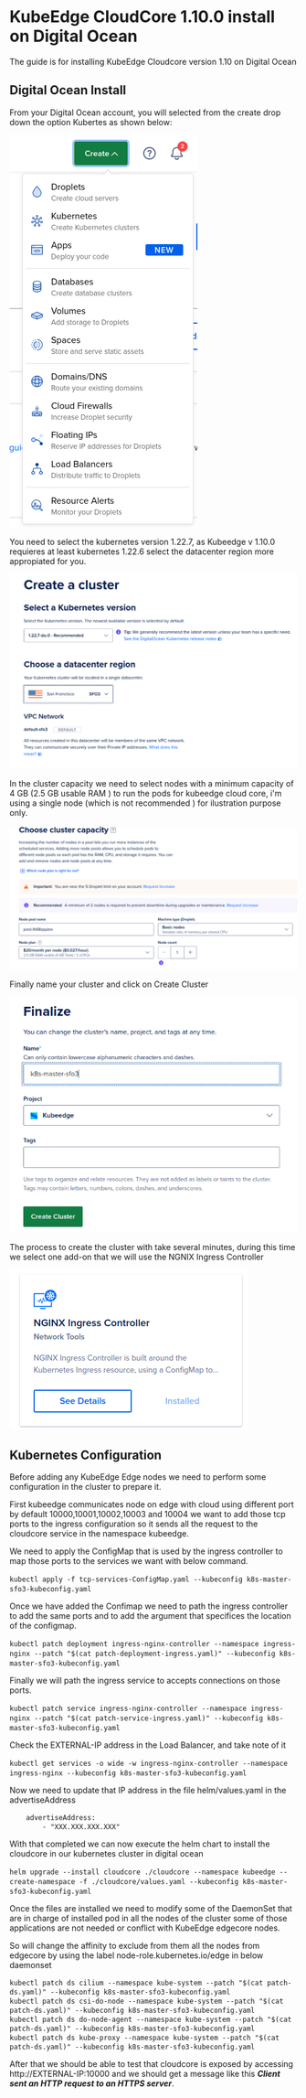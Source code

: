 # KubeEdge CloudCore 1.10.0 install  on Digital Ocean

The guide is for installing KubeEdge Cloudcore version 1.10 on Digital Ocean 

## Digital Ocean Install

From your Digital Ocean account, you will selected from the create drop down the option Kubertes as shown below:

![Create Kubernetes Cluster](/images/cluster-0.png "Create Kubernetes Cluster")

You need to select the kubernetes version 1.22.7, as Kubeedge v 1.10.0 requieres at least kubernetes 1.22.6 
select the datacenter region more appropiated for you.

![Select Kubernetes Version](/images/cluster-1.png "Select Kubernetes Version")

In the cluster capacity we need to select nodes with a minimum capacity of 4 GB (2.5 GB usable RAM ) to run the pods for kubeedge cloud core,
i'm using a single node (which is not recommended ) for ilustration purpose only.

![Select Cluster Capacity](/images/cluster-2.png "Select Cluster Capacity")

Finally name your cluster and click on Create Cluster

![Create Cluster](/images/cluster-3.png "Create Cluster")

The process to create the cluster with take several minutes, during this time we select one add-on that we will use the NGNIX Ingress Controller

![NGNIX Ingress Controller](/images/cluster-4.png "NGNIX Ingress Controller")

## Kubernetes Configuration

Before adding any KubeEdge Edge nodes we need to perform some configuration in the cluster to prepare it.

First kubeedge communicates node on edge with cloud using different port by default 10000,10001,10002,10003 and 10004 we want to add those
tcp ports to the ingress configuration so it sends all the request to the cloudcore service in the namespace kubeedge.

We need to apply the ConfigMap that is used by the ingress controller to map those ports to the services we want with below command.

```kubectl apply -f tcp-services-ConfigMap.yaml --kubeconfig k8s-master-sfo3-kubeconfig.yaml```

Once we have added the Confimap we need to path the ingress controller to add the same ports and to add the argument that specifices the location of the 
configmap.

```kubectl patch deployment ingress-nginx-controller --namespace ingress-nginx --patch "$(cat patch-deployment-ingress.yaml)" --kubeconfig k8s-master-sfo3-kubeconfig.yaml```

Finally we will path the ingress service to accepts connections on those ports.

```kubectl patch service ingress-nginx-controller --namespace ingress-nginx --patch "$(cat patch-service-ingress.yaml)" --kubeconfig k8s-master-sfo3-kubeconfig.yaml```

Check the EXTERNAL-IP address in the Load Balancer, and take note of it

```kubectl get services -o wide -w ingress-nginx-controller --namespace ingress-nginx --kubeconfig k8s-master-sfo3-kubeconfig.yaml```

Now we need to update that IP address in the file helm/values.yaml in the advertiseAddress

```
    advertiseAddress:
        - "XXX.XXX.XXX.XXX"
```

With that completed we can now execute the helm chart to install the cloudcore in our kubernetes cluster in digital ocean

```helm upgrade --install cloudcore ./cloudcore --namespace kubeedge --create-namespace -f ./cloudcore/values.yaml --kubeconfig k8s-master-sfo3-kubeconfig.yaml```

Once the files are installed we need to modify some of the DaemonSet that are in charge of installed pod in all the nodes of the cluster
some of those applications are not needed or conflict with KubeEdge edgecore nodes.

So will change the affinity to exclude from them all the nodes from edgecore by using the label node-role.kubernetes.io/edge in below daemonset

```
kubectl patch ds cilium --namespace kube-system --patch "$(cat patch-ds.yaml)" --kubeconfig k8s-master-sfo3-kubeconfig.yaml
kubectl patch ds csi-do-node --namespace kube-system --patch "$(cat patch-ds.yaml)" --kubeconfig k8s-master-sfo3-kubeconfig.yaml
kubectl patch ds do-node-agent --namespace kube-system --patch "$(cat patch-ds.yaml)" --kubeconfig k8s-master-sfo3-kubeconfig.yaml
kubectl patch ds kube-proxy --namespace kube-system --patch "$(cat patch-ds.yaml)" --kubeconfig k8s-master-sfo3-kubeconfig.yaml
```

After that we should be able to test that cloudcore is exposed by accessing http://EXTERNAL-IP:10000 and we should get a message like this 
***Client sent an HTTP request to an HTTPS server***.



